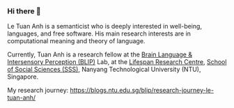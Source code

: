 ### Hi there 👋

Le Tuan Anh is a semanticist who is deeply interested in well-being, languages, and free software. His main research interests are in computational meaning and theory of language.

Currently, Tuan Anh is a research fellow at the [Brain Language & Intersensory Perception (BLIP)](https://blogs.ntu.edu.sg/blip/research-journey-le-tuan-anh/) Lab, at the [Lifespan Research Centre](https://www.facebook.com/lifespanntu), [School of Social Sciences (SSS)](https://sss.ntu.edu.sg/), Nanyang Technological University (NTU), Singapore.

My research journey: https://blogs.ntu.edu.sg/blip/research-journey-le-tuan-anh/

<!--
**letuananh/letuananh** is a ✨ _special_ ✨ repository because its `README.md` (this file) appears on your GitHub profile.

Here are some ideas to get you started:

- 🔭 I’m currently working on ...
- 🌱 I’m currently learning ...
- 👯 I’m looking to collaborate on ...
- 🤔 I’m looking for help with ...
- 💬 Ask me about ...
- 📫 How to reach me: ...
- 😄 Pronouns: ...
- ⚡ Fun fact: ...
-->
